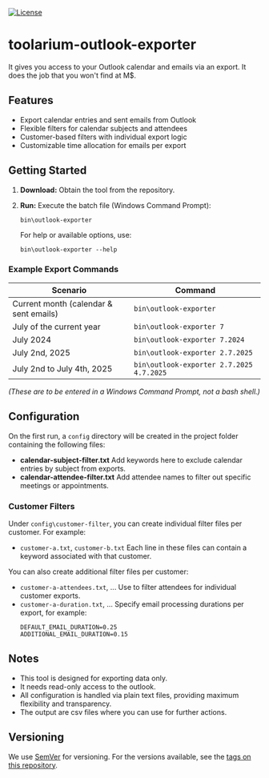[![License](https://img.shields.io/github/license/toolarium/toolarium-outlook-exporter)](https://github.com/toolarium/toolarium-outlook-exporter/blob/main/LICENSE)


# toolarium-outlook-exporter

It gives you access to your Outlook calendar and emails via an export. It does the job that you won't find at M$.

## Features

- Export calendar entries and sent emails from Outlook
- Flexible filters for calendar subjects and attendees
- Customer-based filters with individual export logic
- Customizable time allocation for emails per export

## Getting Started

1. **Download:** Obtain the tool from the repository.
2. **Run:** Execute the batch file (Windows Command Prompt):

   ```
   bin\outlook-exporter
   ```

   For help or available options, use:

   ```
   bin\outlook-exporter --help
   ```

### Example Export Commands

| Scenario                                        | Command                                    |
|-------------------------------------------------|--------------------------------------------|
| Current month (calendar & sent emails)          | `bin\outlook-exporter`                     |
| July of the current year                        | `bin\outlook-exporter 7`                   |
| July 2024                                       | `bin\outlook-exporter 7.2024`              |
| July 2nd, 2025                                  | `bin\outlook-exporter 2.7.2025`            |
| July 2nd to July 4th, 2025                      | `bin\outlook-exporter 2.7.2025 4.7.2025`   |

*(These are to be entered in a Windows Command Prompt, not a bash shell.)*

## Configuration

On the first run, a `config` directory will be created in the project folder containing the following files:

- **calendar-subject-filter.txt**
  Add keywords here to exclude calendar entries by subject from exports.
- **calendar-attendee-filter.txt**
  Add attendee names to filter out specific meetings or appointments.

### Customer Filters

Under `config\customer-filter`, you can create individual filter files per customer. For example:

- `customer-a.txt`, `customer-b.txt`
  Each line in these files can contain a keyword associated with that customer.

You can also create additional filter files per customer:

- `customer-a-attendees.txt`, ...
  Use to filter attendees for individual customer exports.
- `customer-a-duration.txt`, ...
  Specify email processing durations per export, for example:
  ```
  DEFAULT_EMAIL_DURATION=0.25
  ADDITIONAL_EMAIL_DURATION=0.15
  ```

## Notes

- This tool is designed for exporting data only.
- It needs read-only access to the outlook.
- All configuration is handled via plain text files, providing maximum flexibility and transparency.
- The output are csv files where you can use for further actions.


## Versioning

We use [SemVer](http://semver.org/) for versioning. For the versions available, see the [tags on this repository](https://github.com/toolarium/toolarium-outlook-exporter/tags).
